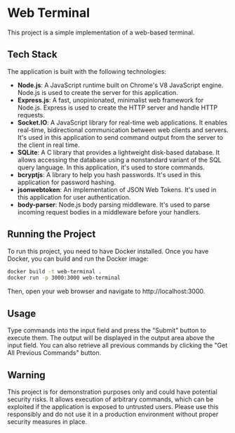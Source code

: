 # Web Terminal

This project is a simple implementation of a web-based terminal. 

## Tech Stack

The application is built with the following technologies:

- **Node.js**: A JavaScript runtime built on Chrome's V8 JavaScript engine. Node.js is used to create the server for this application.
- **Express.js**: A fast, unopinionated, minimalist web framework for Node.js. Express is used to create the HTTP server and handle HTTP requests.
- **Socket.IO**: A JavaScript library for real-time web applications. It enables real-time, bidirectional communication between web clients and servers. It's used in this application to send command output from the server to the client in real time.
- **SQLite**: A C library that provides a lightweight disk-based database. It allows accessing the database using a nonstandard variant of the SQL query language. In this application, it's used to store commands.
- **bcryptjs**: A library to help you hash passwords. It's used in this application for password hashing.
- **jsonwebtoken**: An implementation of JSON Web Tokens. It's used in this application for user authentication.
- **body-parser**: Node.js body parsing middleware. It's used to parse incoming request bodies in a middleware before your handlers.

## Running the Project

To run this project, you need to have Docker installed. Once you have Docker, you can build and run the Docker image:

```bash
docker build -t web-terminal .
docker run -p 3000:3000 web-terminal
```

Then, open your web browser and navigate to http://localhost:3000.

## Usage
Type commands into the input field and press the "Submit" button to execute them. The output will be displayed in the output area above the input field. You can also retrieve all previous commands by clicking the "Get All Previous Commands" button.

## Warning
This project is for demonstration purposes only and could have potential security risks. It allows execution of arbitrary commands, which can be exploited if the application is exposed to untrusted users. Please use this responsibly and do not use it in a production environment without proper security measures in place.